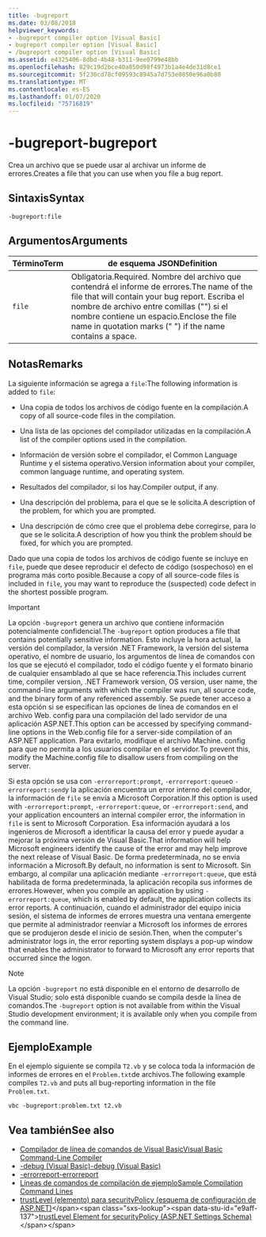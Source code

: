 ```yaml
---
title: -bugreport
ms.date: 03/08/2018
helpviewer_keywords:
- -bugreport compiler option [Visual Basic]
- bugreport compiler option [Visual Basic]
- /bugreport compiler option [Visual Basic]
ms.assetid: e4325406-8dbd-4b48-b311-9ee0799e48bb
ms.openlocfilehash: 829c19d2bce40a850d98f4973b1a4e4de31d8ce1
ms.sourcegitcommit: 5f236cd78cf09593c8945a7d753e0850e96a0b80
ms.translationtype: MT
ms.contentlocale: es-ES
ms.lasthandoff: 01/07/2020
ms.locfileid: "75716819"
---
```

# <a name="-bugreport"></a><span data-ttu-id="e9aff-102">-bugreport</span><span class="sxs-lookup"><span data-stu-id="e9aff-102">-bugreport</span></span>
<span data-ttu-id="e9aff-103">Crea un archivo que se puede usar al archivar un informe de errores.</span><span class="sxs-lookup"><span data-stu-id="e9aff-103">Creates a file that you can use when you file a bug report.</span></span>  
  
## <a name="syntax"></a><span data-ttu-id="e9aff-104">Sintaxis</span><span class="sxs-lookup"><span data-stu-id="e9aff-104">Syntax</span></span>  
  
```  
-bugreport:file  
```  
  
## <a name="arguments"></a><span data-ttu-id="e9aff-105">Argumentos</span><span class="sxs-lookup"><span data-stu-id="e9aff-105">Arguments</span></span>  
  
|<span data-ttu-id="e9aff-106">Término</span><span class="sxs-lookup"><span data-stu-id="e9aff-106">Term</span></span>|<span data-ttu-id="e9aff-107">de esquema JSON</span><span class="sxs-lookup"><span data-stu-id="e9aff-107">Definition</span></span>|  
|---|---|  
|`file`|<span data-ttu-id="e9aff-108">Obligatoria.</span><span class="sxs-lookup"><span data-stu-id="e9aff-108">Required.</span></span> <span data-ttu-id="e9aff-109">Nombre del archivo que contendrá el informe de errores.</span><span class="sxs-lookup"><span data-stu-id="e9aff-109">The name of the file that will contain your bug report.</span></span> <span data-ttu-id="e9aff-110">Escriba el nombre de archivo entre comillas ("") si el nombre contiene un espacio.</span><span class="sxs-lookup"><span data-stu-id="e9aff-110">Enclose the file name in quotation marks (" ") if the name contains a space.</span></span>|  
  
## <a name="remarks"></a><span data-ttu-id="e9aff-111">Notas</span><span class="sxs-lookup"><span data-stu-id="e9aff-111">Remarks</span></span>  
 <span data-ttu-id="e9aff-112">La siguiente información se agrega a `file`:</span><span class="sxs-lookup"><span data-stu-id="e9aff-112">The following information is added to `file`:</span></span>  
  
- <span data-ttu-id="e9aff-113">Una copia de todos los archivos de código fuente en la compilación.</span><span class="sxs-lookup"><span data-stu-id="e9aff-113">A copy of all source-code files in the compilation.</span></span>  
  
- <span data-ttu-id="e9aff-114">Una lista de las opciones del compilador utilizadas en la compilación.</span><span class="sxs-lookup"><span data-stu-id="e9aff-114">A list of the compiler options used in the compilation.</span></span>  
  
- <span data-ttu-id="e9aff-115">Información de versión sobre el compilador, el Common Language Runtime y el sistema operativo.</span><span class="sxs-lookup"><span data-stu-id="e9aff-115">Version information about your compiler, common language runtime, and operating system.</span></span>  
  
- <span data-ttu-id="e9aff-116">Resultados del compilador, si los hay.</span><span class="sxs-lookup"><span data-stu-id="e9aff-116">Compiler output, if any.</span></span>  
  
- <span data-ttu-id="e9aff-117">Una descripción del problema, para el que se le solicita.</span><span class="sxs-lookup"><span data-stu-id="e9aff-117">A description of the problem, for which you are prompted.</span></span>  
  
- <span data-ttu-id="e9aff-118">Una descripción de cómo cree que el problema debe corregirse, para lo que se le solicita.</span><span class="sxs-lookup"><span data-stu-id="e9aff-118">A description of how you think the problem should be fixed, for which you are prompted.</span></span>  
  
 <span data-ttu-id="e9aff-119">Dado que una copia de todos los archivos de código fuente se incluye en `file`, puede que desee reproducir el defecto de código (sospechoso) en el programa más corto posible.</span><span class="sxs-lookup"><span data-stu-id="e9aff-119">Because a copy of all source-code files is included in `file`, you may want to reproduce the (suspected) code defect in the shortest possible program.</span></span>  
  
> [!IMPORTANT]
> <span data-ttu-id="e9aff-120">La opción `-bugreport` genera un archivo que contiene información potencialmente confidencial.</span><span class="sxs-lookup"><span data-stu-id="e9aff-120">The `-bugreport` option produces a file that contains potentially sensitive information.</span></span> <span data-ttu-id="e9aff-121">Esto incluye la hora actual, la versión del compilador, la versión .NET Framework, la versión del sistema operativo, el nombre de usuario, los argumentos de línea de comandos con los que se ejecutó el compilador, todo el código fuente y el formato binario de cualquier ensamblado al que se hace referencia.</span><span class="sxs-lookup"><span data-stu-id="e9aff-121">This includes current time, compiler version, .NET Framework version, OS version, user name, the command-line arguments with which the compiler was run, all source code, and the binary form of any referenced assembly.</span></span> <span data-ttu-id="e9aff-122">Se puede tener acceso a esta opción si se especifican las opciones de línea de comandos en el archivo Web. config para una compilación del lado servidor de una aplicación ASP.NET.</span><span class="sxs-lookup"><span data-stu-id="e9aff-122">This option can be accessed by specifying command-line options in the Web.config file for a server-side compilation of an ASP.NET application.</span></span> <span data-ttu-id="e9aff-123">Para evitarlo, modifique el archivo Machine. config para que no permita a los usuarios compilar en el servidor.</span><span class="sxs-lookup"><span data-stu-id="e9aff-123">To prevent this, modify the Machine.config file to disallow users from compiling on the server.</span></span>  
  
 <span data-ttu-id="e9aff-124">Si esta opción se usa con `-errorreport:prompt`, `-errorreport:queue`o `-errorreport:send`y la aplicación encuentra un error interno del compilador, la información de `file` se envía a Microsoft Corporation.</span><span class="sxs-lookup"><span data-stu-id="e9aff-124">If this option is used with `-errorreport:prompt`, `-errorreport:queue`, or `-errorreport:send`, and your application encounters an internal compiler error, the information in `file` is sent to Microsoft Corporation.</span></span> <span data-ttu-id="e9aff-125">Esa información ayudará a los ingenieros de Microsoft a identificar la causa del error y puede ayudar a mejorar la próxima versión de Visual Basic.</span><span class="sxs-lookup"><span data-stu-id="e9aff-125">That information will help Microsoft engineers identify the cause of the error and may help improve the next release of Visual Basic.</span></span> <span data-ttu-id="e9aff-126">De forma predeterminada, no se envía información a Microsoft.</span><span class="sxs-lookup"><span data-stu-id="e9aff-126">By default, no information is sent to Microsoft.</span></span> <span data-ttu-id="e9aff-127">Sin embargo, al compilar una aplicación mediante `-errorreport:queue`, que está habilitada de forma predeterminada, la aplicación recopila sus informes de errores.</span><span class="sxs-lookup"><span data-stu-id="e9aff-127">However, when you compile an application by using `-errorreport:queue`, which is enabled by default, the application collects its error reports.</span></span> <span data-ttu-id="e9aff-128">A continuación, cuando el administrador del equipo inicia sesión, el sistema de informes de errores muestra una ventana emergente que permite al administrador reenviar a Microsoft los informes de errores que se produjeron desde el inicio de sesión.</span><span class="sxs-lookup"><span data-stu-id="e9aff-128">Then, when the computer's administrator logs in, the error reporting system displays a pop-up window that enables the administrator to forward to Microsoft any error reports that occurred since the logon.</span></span>  
  
> [!NOTE]
> <span data-ttu-id="e9aff-129">La opción `-bugreport` no está disponible en el entorno de desarrollo de Visual Studio; solo está disponible cuando se compila desde la línea de comandos.</span><span class="sxs-lookup"><span data-stu-id="e9aff-129">The `-bugreport` option is not available from within the Visual Studio development environment; it is available only when you compile from the command line.</span></span>  
  
## <a name="example"></a><span data-ttu-id="e9aff-130">Ejemplo</span><span class="sxs-lookup"><span data-stu-id="e9aff-130">Example</span></span>  
 <span data-ttu-id="e9aff-131">En el ejemplo siguiente se compila `T2.vb` y se coloca toda la información de informes de errores en el `Problem.txt`de archivos.</span><span class="sxs-lookup"><span data-stu-id="e9aff-131">The following example compiles `T2.vb` and puts all bug-reporting information in the file `Problem.txt`.</span></span>  
  
```console  
vbc -bugreport:problem.txt t2.vb  
```  
  
## <a name="see-also"></a><span data-ttu-id="e9aff-132">Vea también</span><span class="sxs-lookup"><span data-stu-id="e9aff-132">See also</span></span>

- [<span data-ttu-id="e9aff-133">Compilador de línea de comandos de Visual Basic</span><span class="sxs-lookup"><span data-stu-id="e9aff-133">Visual Basic Command-Line Compiler</span></span>](../../../visual-basic/reference/command-line-compiler/index.md)
- [<span data-ttu-id="e9aff-134">-debug (Visual Basic)</span><span class="sxs-lookup"><span data-stu-id="e9aff-134">-debug (Visual Basic)</span></span>](../../../visual-basic/reference/command-line-compiler/debug.md)
- [<span data-ttu-id="e9aff-135">-errorreport</span><span class="sxs-lookup"><span data-stu-id="e9aff-135">-errorreport</span></span>](../../../visual-basic/reference/command-line-compiler/errorreport.md)
- [<span data-ttu-id="e9aff-136">Líneas de comandos de compilación de ejemplo</span><span class="sxs-lookup"><span data-stu-id="e9aff-136">Sample Compilation Command Lines</span></span>](../../../visual-basic/reference/command-line-compiler/sample-compilation-command-lines.md)
- <span data-ttu-id="e9aff-137">[trustLevel (elemento) para securityPolicy (esquema de configuración de ASP.NET)](https://docs.microsoft.com/previous-versions/dotnet/netframework-4.0/as399f0x(v=vs.100))</span><span class="sxs-lookup"><span data-stu-id="e9aff-137">[trustLevel Element for securityPolicy (ASP.NET Settings Schema)](https://docs.microsoft.com/previous-versions/dotnet/netframework-4.0/as399f0x(v=vs.100))</span></span>
